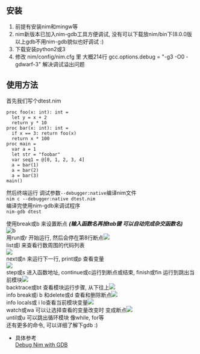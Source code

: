安装
------------
1. 前提有安装nim和mingw等
1.  nim新版本已加入nim-gdb工具方便调试, 没有可以下载放nim/bin下(8.0.0版以上gdb不用nim-gdb貌似也好调试 :)
1. 下载安装python2或3
1.  修改 nim/config/nim.cfg 里 大概214行   gcc.options.debug = "-g3 -O0 -gdwarf-3"  解决调试溢出问题

使用方法
------------

首先我们写个dtest.nim
```
proc foo(x: int): int =
  let y = x + 2
  return y * 10
proc bar(x: int): int =
  if x == 3: return foo(x)
  return x * 100
proc main =
  var a = 1
  let str = "foobar"
  var seq1 = @[0, 1, 2, 3, 4]
  a = bar(1)
  a = bar(2)
  a = bar(3)
main()
```
然后终端运行 调试参数``--debugger:native``编译nim文件  
``nim c --debugger:native dtest.nim``  
编译完使用nim-gdb来调试程序  
``nim-gdb dtest``


使用break或b 来设置断点 ***(输入函数名再按tab键 可以自动完成杂交函数名)***  
![b](https://oscimg.oschina.net/oscnet/up-b14462d526c8cadb948aae21accbaee5241.png "b")  
用run或r 开始运行, 然后会停在第8行断点![](https://oscimg.oschina.net/oscnet/up-9c96929745e141fb229bfa9492ede27a9bb.png)  
list或l 来查看行数周围的代码列表  
![](https://oscimg.oschina.net/oscnet/up-12d62ded6b00f3068b55b9e79c86d172d0c.png)  
next或n 来运行下一行, print或p 查看变量  
![](https://oscimg.oschina.net/oscnet/up-bf30cbf0bba97076fec3925c682e4ed03eb.png)  
step或s 进入函数地址, continue或c运行到断点或结束, finish或fin 运行到跳出当前模块![](https://oscimg.oschina.net/oscnet/up-5a15b6c17545a7f9bd14f9488ff7b5d0ac9.png)  
backtrace或bt 查看模块运行步骤, 从下往上![](https://oscimg.oschina.net/oscnet/up-49d7c4c7a488eb885fbe17db0e832410a79.png)  
info break或i b 和delete或d 查看和删除断点![](https://oscimg.oschina.net/oscnet/up-42e400bc1b206a206266230610e70aec9df.png)  
info locals或 i lo查看当前模块变量![](https://oscimg.oschina.net/oscnet/up-1ac718609f7b60c93fb2d1cb0dd2b6de3b4.png)  
watch或wa 可以让选择查看的变量改变时 变成断点![](https://oscimg.oschina.net/oscnet/up-6cda76553ffdec130c4651ebf5bdbab4e22.png)  
until或u 可以跳出循环模块 像while, for等  
还有更多的命令, 可以详细了解下gdb :)

- 具体参考  
[Debug Nim with GDB](https://internet-of-tomohiro.netlify.com/nim/gdb.en.html "Debug Nim with GDB")
